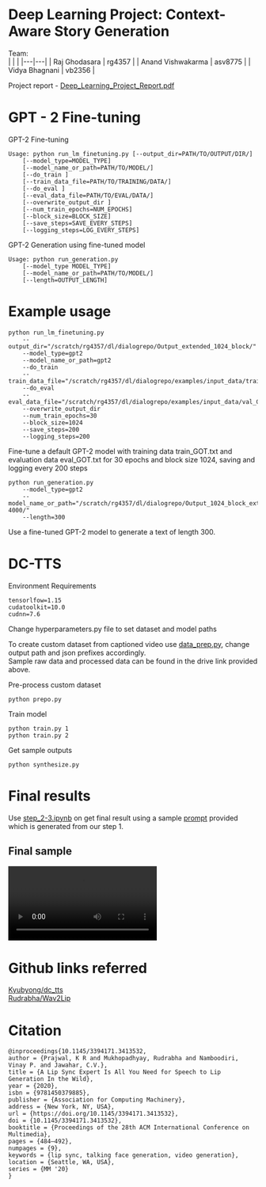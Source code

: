 # Deep Learning Project: Context-Aware Story Generation


Team:<br>
| | |
|---|---|
| Raj Ghodasara | rg4357 |
| Anand Vishwakarma | asv8775 |
| Vidya Bhagnani | vb2356 |

Project report - [Deep_Learning_Project_Report.pdf](Deep_Learning_Project_Report.pdf)

# 
# GPT - 2 Fine-tuning

GPT-2 Fine-tuning
```
Usage: python run_lm_finetuning.py [--output_dir=PATH/TO/OUTPUT/DIR/] 
    [--model_type=MODEL_TYPE] 
    [--model_name_or_path=PATH/TO/MODEL/] 
    [--do_train ]
    [--train_data_file=PATH/TO/TRAINING/DATA/] 
    [--do_eval ]
    [--eval_data_file=PATH/TO/EVAL/DATA/] 
    [--overwrite_output_dir ]
    [--num_train_epochs=NUM_EPOCHS]
    [--block_size=BLOCK_SIZE]
    [--save_steps=SAVE_EVERY_STEPS]
    [--logging_steps=LOG_EVERY_STEPS]
```

GPT-2 Generation using fine-tuned model
```
Usage: python run_generation.py 
    [--model_type MODEL_TYPE] 
    [--model_name_or_path=PATH/TO/MODEL/] 
    [--length=OUTPUT_LENGTH]
```

# Example usage
```
python run_lm_finetuning.py 
    --output_dir="/scratch/rg4357/dl/dialogrepo/Output_extended_1024_block/" 
    --model_type=gpt2 
    --model_name_or_path=gpt2 
    --do_train 
    --train_data_file="/scratch/rg4357/dl/dialogrepo/examples/input_data/train_GOT.txt" 
    --do_eval 
    --eval_data_file="/scratch/rg4357/dl/dialogrepo/examples/input_data/val_GOT.txt" 
    --overwrite_output_dir 
    --num_train_epochs=30 
    --block_size=1024 
    --save_steps=200 
    --logging_steps=200
```
Fine-tune a default GPT-2 model with training data train_GOT.txt and evaluation data eval_GOT.txt for 30 epochs and block size 1024, saving and logging every 200 steps

```
python run_generation.py 
    --model_type=gpt2 
    --model_name_or_path="/scratch/rg4357/dl/dialogrepo/Output_1024_block_extended/FT_512_select_dialogues/checkpoint-4000/" 
    --length=300
```
Use a fine-tuned GPT-2 model to generate a text of length 300.
#
# DC-TTS
Environment Requirements
```
tensorlfow=1.15
cudatoolkit=10.0
cudnn=7.6
```
Change hyperparameters.py file to set dataset and model paths

To create custom dataset from captioned video use [data_prep.py](data_prep.py), change output path and json prefixes accordingly.<br>
Sample raw data and processed data can be found in the drive link provided above.

Pre-process custom dataset
```
python prepo.py
```
Train model
```
python train.py 1
python train.py 2
```
Get sample outputs
```
python synthesize.py
```
#
# Final results
Use [step_2-3.ipynb](step_2-3.ipynb) on get final result using a sample [prompt](prompt1.txt) provided which is generated from our step 1.

## Final sample
![](sample.mp4)

# Github links referred
[Kyubyong/dc_tts](https://github.com/Kyubyong/dc_tts)<br>
[Rudrabha/Wav2Lip](https://github.com/Rudrabha/Wav2Lip)

# Citation
```
@inproceedings{10.1145/3394171.3413532,
author = {Prajwal, K R and Mukhopadhyay, Rudrabha and Namboodiri, Vinay P. and Jawahar, C.V.},
title = {A Lip Sync Expert Is All You Need for Speech to Lip Generation In the Wild},
year = {2020},
isbn = {9781450379885},
publisher = {Association for Computing Machinery},
address = {New York, NY, USA},
url = {https://doi.org/10.1145/3394171.3413532},
doi = {10.1145/3394171.3413532},
booktitle = {Proceedings of the 28th ACM International Conference on Multimedia},
pages = {484–492},
numpages = {9},
keywords = {lip sync, talking face generation, video generation},
location = {Seattle, WA, USA},
series = {MM '20}
}
```

